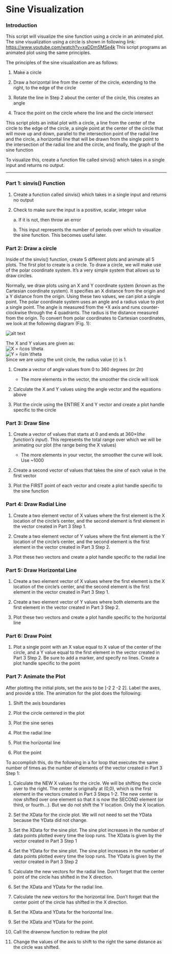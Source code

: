 # Sine Visualization
### Introduction
This script will visualize the sine function using a circle in an animated plot. The sine visualization using a circle is shown in following link: https://www.youtube.com/watch?v=xaDDm5MSe4k
This script programs an animated plot using the same principles.

The principles of the sine visualization are as follows:

1. Make a circle

2. Draw a horizontal line from the center of the circle, extending to the right, to the edge of the circle

3. Rotate the line in Step 2 about the center of the circle, this creates an angle

4. Trace the point on the circle where the line and the circle intersect

This script plots an initial plot with a circle, a line from the center of the circle to the edge of the circle, a single point at the center of the circle that will move up and down, parallel to the intersection point of the radial line and the circle, a horizontal line that will be drawn from the single point to the intersection of the radial line and the circle, and finally, the graph of the sine function

To visualize this, create a function file called sinvis() which takes in a single input and returns no output.

---

### Part 1: sinvis() Function
1. Create a function called sinvis() which takes in a single input and returns no output

2. Check to make sure the input is a positive, scalar, integer value

    a. If it is not, then throw an error

    b. This input represents the number of periods over which to visualize the sine function. This becomes useful later.

### Part 2: Draw a circle 
Inside of the sinvis() function, create 5 different plots and animate all 5 plots. The first plot to create is a circle. To draw a circle, we will make use of the polar coordinate system. It’s a very simple system that allows us to draw circles.

Normally, we draw plots using an X and Y coordinate system (known as the Cartesian coordinate system). It specifies an X distance from the origin and a Y distance from the origin. Using these two values, we can plot a single point. The polar coordinate system uses an angle and a radius value to plot a single point. The angle is measured from the +X axis and runs counter-clockwise through the 4 quadrants. The radius is the distance measured from the origin. To convert from polar coordinates to Cartesian coordinates, we look at the following diagram (Fig. 1):

![alt text](https://d2jmvrsizmvf4x.cloudfront.net/xvxH5qh7TNyCvMXMBiYu_image002.gif)

The X and Y values are given as:<br>
      <img src="https://latex.codecogs.com/gif.latex?X&space;=&space;i\cos&space;\theta" title="X = i\cos \theta" /><br>
      <img src="https://latex.codecogs.com/gif.latex?Y&space;=&space;i\sin&space;\theta" title="Y = i\sin \theta" /><br>
Since we are using the unit circle, the radius value (r) is 1.
1. Create a vector of angle values from 0 to 360 degrees (or 2π)

    - The more elements in the vector, the smoother the circle will look

2. Calculate the X and Y values using the angle vector and the equations above

3. Plot the circle using the ENTIRE X and Y vector and create a plot handle specific to the circle

### Part 3: Draw Sine
1. Create a vector of values that starts at 0 and ends at 360×(<i>the function’s input</i>). This represents the total range over which we will be animating our plot (the range being the X values)

    - The more elements in your vector, the smoother the curve will look. Use ~1000

2. Create a second vector of values that takes the sine of each value in the first vector

3. Plot the FIRST point of each vector and create a plot handle specific to the sine function

### Part 4: Draw Radial Line
1. Create a two element vector of X values where the first element is the X location of the circle’s center, and the second element is first element in the vector created in Part 3 Step 1.

2. Create a two element vector of Y values where the first element is the Y location of the circle’s center, and the second element is the first element in the vector created in Part 3 Step 2.

3. Plot these two vectors and create a plot handle specific to the radial line

### Part 5: Draw Horizontal Line
1. Create a two element vector of X values where the first element is the X location of the circle’s center, and the second element is the first element in the vector created in Part 3 Step 1.

2. Create a two element vector of Y values where both elements are the first element in the vector created in Part 3 Step 2.

3. Plot these two vectors and create a plot handle specific to the horizontal line

### Part 6: Draw Point
1. Plot a single point with an X value equal to X value of the center of the circle, and a Y value equal to the first element in the vector created in Part 3 Step 2. Be sure to add a marker, and specify no lines. Create a plot handle specific to the point

### Part 7: Animate the Plot
After plotting the initial plots, set the axis to be [-2 2 -2 2]. Label the axes, and provide a title.
The animation for the plot does the following:

1. Shift the axis boundaries

2. Plot the circle centered in the plot

3. Plot the sine series

4. Plot the radial line

5. Plot the horizontal line

6. Plot the point

To accomplish this, do the following in a for loop that executes the same number of times as the number of elements of the vector created in Part 3 Step 1:
1. Calculate the NEW X values for the circle. We will be shifting the circle over to the right. The center is originally at (0,0), which is the first element in the vectors created in Part 3 Steps 1-2. The new center is now shifted over one element so that it is now the SECOND element (or third, or fourth…). But we do not shift the Y location. Only the X location.

2. Set the XData for the circle plot. We will not need to set the YData because the YData did not change.

3. Set the XData for the sine plot. The sine plot increases in the number of data points plotted every time the loop runs. The XData is given by the vector created in Part 3 Step 1

4. Set the YData for the sine plot. The sine plot increases in the number of data points plotted every time the loop runs. The YData is given by the vector created in Part 3 Step 2

5. Calculate the new vectors for the radial line. Don’t forget that the center point of the circle has shifted in the X direction.

6. Set the XData and YData for the radial line.

7. Calculate the new vectors for the horizontal line. Don’t forget that the center point of the circle has shifted in the X direction.

8. Set the XData and YData for the horizontal line.

9. Set the XData and YData for the point.

10. Call the drawnow function to redraw the plot

11. Change the values of the axis to shift to the right the same distance as the circle was shifted.

